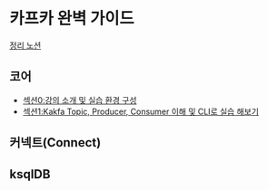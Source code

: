 # 카프카 완벽 가이드

[정리 노션](https://www.notion.so/f1d3878bab634ded87b9c15007b21bdc?pvs=4)

## 코어

- [섹션0:강의 소개 및 실습 환경 구성](https://www.notion.so/0-53f8b6f40dc04e0fb91a8ae27ab8cb1d)
- [섹션1:Kakfa Topic, Producer, Consumer 이해 및 CLI로 실습 해보기](https://www.notion.so/1-c7d15e75169941e6b9ec70b3ffdc3ec5)

## 커넥트(Connect)

## ksqlDB
